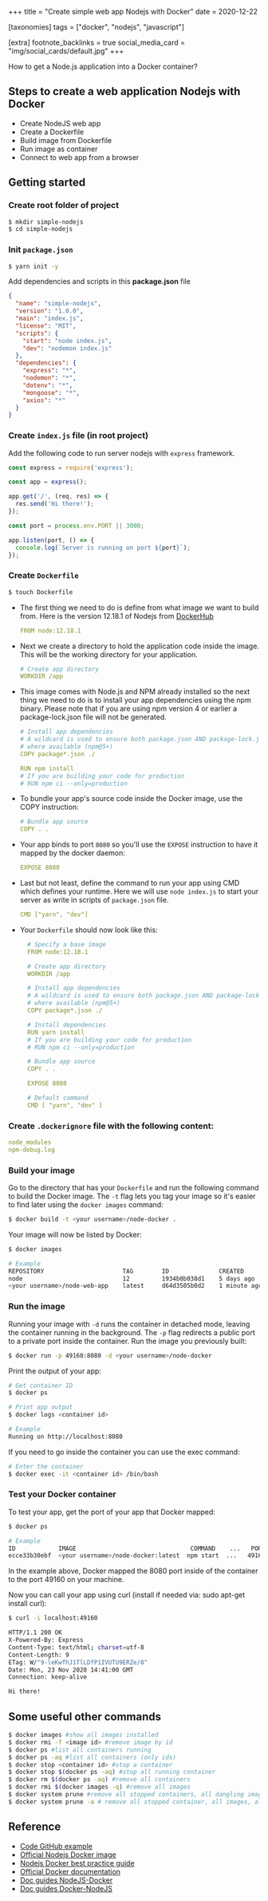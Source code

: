 +++
title = "Create simple web app Nodejs with Docker"
date = 2020-12-22

[taxonomies]
tags = ["docker", "nodejs", "javascript"]

[extra]
footnote_backlinks = true
social_media_card = "img/social_cards/default.jpg"
+++

How to get a Node.js application into a Docker container?

## Steps to create a web application Nodejs with Docker
- Create NodeJS web app
- Create a Dockerfile
- Build image from Dockerfile
- Run image as container
- Connect to web app from a browser

## Getting started

### Create root folder of project

  ```bash
  $ mkdir simple-nodejs
  $ cd simple-nodejs
  ```
### Init `package.json`
  ```bash
  $ yarn init -y
  ```

  Add dependencies and scripts in this **package.json** file
  ```json
  {
    "name": "simple-nodejs",
    "version": "1.0.0",
    "main": "index.js",
    "license": "MIT",
    "scripts": {
      "start": "node index.js",
      "dev": "nodemon index.js"
    },
    "dependencies": {
      "express": "*",
      "nodemon": "*",
      "dotenv": "*",
      "mongoose": "*",
      "axios": "*"
    }
  }
  ```
### Create `index.js` file (in root project)
  Add the following code to run server nodejs with `express` framework.

  ```js
  const express = require('express');

  const app = express();

  app.get('/', (req, res) => {
    res.send('Hi there!');
  });

  const port = process.env.PORT || 3000;

  app.listen(port, () => {
    console.log(`Server is running on port ${port}`);
  });

  ```
### Create `Dockerfile`
  ```bash
  $ touch Dockerfile
  ```

- The first thing we need to do is define from what image we want to build from. Here is the version 12.18.1 of Nodejs from [DockerHub](https://hub.docker.com/)

  ```yml
  FROM node:12.18.1
  ```
- Next we create a directory to hold the application code inside the image. This will be the working directory for your application.
  ```yml
  # Create app directory
  WORKDIR /app
  ```


- This image comes with Node.js and NPM already installed so the next thing we need to do is to install your app dependencies using the npm binary. Please note that if you are using npm version 4 or earlier a package-lock.json file will not be generated.
  
  ```yml
  # Install app dependencies
  # A wildcard is used to ensure both package.json AND package-lock.json are copied
  # where available (npm@5+)
  COPY package*.json ./

  RUN npm install
  # If you are building your code for production
  # RUN npm ci --only=production
  ```
- To bundle your app's source code inside the Docker image, use the COPY instruction:
  ```yml
  # Bundle app source
  COPY . .
  ```
- Your app binds to port `8080` so you'll use the `EXPOSE` instruction to have it mapped by the docker daemon:
  ```yml
  EXPOSE 8080
  ```
- Last but not least, define the command to run your app using CMD which defines your runtime. Here we will use `node index.js` to start your server as write in scripts of `package.json` file.
  ```yml
  CMD ["yarn", "dev"]
  ```


- Your `Dockerfile` should now look like this:
  ```yml
    # Specify a base image
    FROM node:12.18.1

    # Create app directory
    WORKDIR /app

    # Install app dependencies
    # A wildcard is used to ensure both package.json AND package-lock.json are copied
    # where available (npm@5+)
    COPY package*.json ./

    # Install dependencies
    RUN yarn install
    # If you are building your code for production
    # RUN npm ci --only=production

    # Bundle app source
    COPY . .

    EXPOSE 8080

    # Default command
    CMD [ "yarn", "dev" ]
  ```

### Create `.dockerignore` file with the following content:
  ```yml
  node_modules
  npm-debug.log
  ```
### Build your image
  Go to the directory that has your `Dockerfile` and run the following command to build the Docker image. The `-t` flag lets you tag your image so it's easier to find later using the `docker images` command:

  ```bash
  $ docker build -t <your username>/node-docker .
  ```
  Your image will now be listed by Docker:
  ```bash
  $ docker images

  # Example
  REPOSITORY                      TAG        ID              CREATED
  node                            12         1934b0b038d1    5 days ago
  <your username>/node-web-app    latest     d64d3505b0d2    1 minute ago
  ```

### Run the image
  Running your image with `-d` runs the container in detached mode, leaving the container running in the background. The `-p` flag redirects a public port to a private port inside the container. Run the image you previously built:

  ```bash
  $ docker run -p 49160:8080 -d <your username>/node-docker
  ```

  Print the output of your app:
  ```bash
  # Get container ID
  $ docker ps

  # Print app output
  $ docker logs <container id>

  # Example
  Running on http://localhost:8080
  ```

  If you need to go inside the container you can use the exec command:

  ```bash
  # Enter the container
  $ docker exec -it <container id> /bin/bash
  ```
### Test your Docker container
  To test your app, get the port of your app that Docker mapped:
  ```bash
  $ docker ps

  # Example
  ID            IMAGE                                COMMAND    ...   PORTS
  ecce33b30ebf  <your username>/node-docker:latest  npm start  ...   49160->8080
  ```

  In the example above, Docker mapped the 8080 port inside of the container to the port 49160 on your machine.

  Now you can call your app using curl (install if needed via: sudo apt-get install curl):

  ```bash
  $ curl -i localhost:49160

  HTTP/1.1 200 OK
  X-Powered-By: Express
  Content-Type: text/html; charset=utf-8
  Content-Length: 9
  ETag: W/"9-leKwfhJ1TlLDfP1IVUTU9ERZe/8"
  Date: Mon, 23 Nov 2020 14:41:00 GMT
  Connection: keep-alive

  Hi there!
  ```

  
## Some useful other commands 
  ```bash
  $ docker images #show all images installed
  $ docker rmi -f <image id> #remove image by id
  $ docker ps #list all containers running
  $ docker ps -aq #list all containers (only ids)
  $ docker stop <container id> #stop a container
  $ docker stop $(docker ps -aq) #stop all running container
  $ docker rm $(docker ps -aq) #remove all containers
  $ docker rmi $(docker images -q) #remove all images
  $ docker system prune #remove all stopped containers, all dangling images, all networks, all dangling build cache
  $ docker system prune -a # remove all stopped container, all images, all networks, all build caches

  ```

## Reference
- [Code GitHub example](https://github.com/tduyng/try-docker/tree/master/01.dive-into-docker/simple-nodejs)
- [Official Nodejs Docker image](https://hub.docker.com/_/node/)
- [Nodejs Docker best practice guide](https://github.com/nodejs/docker-node/blob/master/docs/BestPractices.md)
- [Official Docker documentation](https://docs.docker.com/)
- [Doc guides NodeJS-Docker](https://nodejs.org/en/docs/guides/nodejs-docker-webapp/)
- [Doc guides Docker-NodeJS](https://docs.docker.com/get-started/nodejs/build-images/)